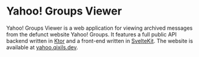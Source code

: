 # Yahoo! Groups Viewer

Yahoo! Groups Viewer is a web application for viewing archived messages from the defunct website
Yahoo! Groups. It features a full public API backend written in [Ktor](https://ktor.io/) and a
front-end written in [SvelteKit](https://kit.svelte.dev/). The website is available at
[yahoo.qixils.dev](https://yahoo.qixils.dev/).